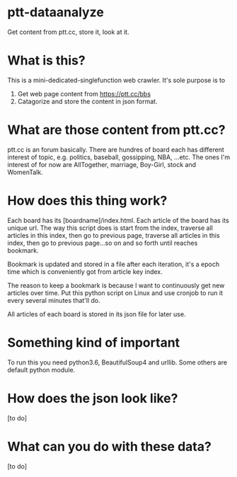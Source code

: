 # ptt-dataanalyze
Get content from ptt.cc, store it, look at it.

# What is this?
This is a mini-dedicated-singlefunction web crawler. It's sole purpose is to 
1. Get web page content from https://ptt.cc/bbs
2. Catagorize and store the content in json format.

# What are those content from ptt.cc?
ptt.cc is an forum basically. There are hundres of board each has different interest of topic, e.g. politics, baseball, gossipping, NBA, ...etc. The ones I'm interest of for now are AllTogether, marriage, Boy-Girl, stock and WomenTalk.

# How does this thing work?
Each board has its [boardname]/index.html. Each article of the board has its unique url. The way this script does is start from the index, traverse all articles in this index, then go to previous page, traverse all articles in this index, then go to previous page...so on and so forth until reaches bookmark.

Bookmark is updated and stored in a file after each iteration, it's a epoch time which is conveniently got from article key index.

The reason to keep a bookmark is because I want to continuously get new articles over time. Put this python script on Linux and use cronjob to run it every several minutes that'll do.

All articles of each board is stored in its json file for later use.

# Something kind of important
To run this you need python3.6, BeautifulSoup4 and urllib. Some others are default python module.

# How does the json look like?
[to do]

# What can you do with these data?
[to do]

